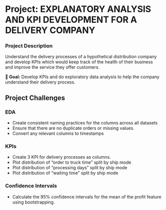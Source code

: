 # Project: EXPLANATORY ANALYSIS AND KPI DEVELOPMENT FOR A DELIVERY COMPANY

### Project Description

Understand the delivery processes of a hypothetical distribution company and develop KPIs which would keep track of the health of their business and improve the service they offer customers.

**🎯 Goal:** Develop KPIs and do exploratory data analysis to help the company understand their delivery process.

## Project Challenges

### EDA

- Create consistent naming practices for the columns across all datasets
- Ensure that there are no duplicate orders or missing values.
- Convert any relevant columns to timestamps

### KPIs

- Create 3 KPI for delivery processes as columns.
- Plot distribution of “order to truck time” split by ship mode
- Plot distribution of “processing days” split by ship mode
- Plot distribution of “waiting time” split by ship mode

### Confidence Intervals

- Calculate the 95% confidence intervals for the mean of the profit feature using bootstrapping.